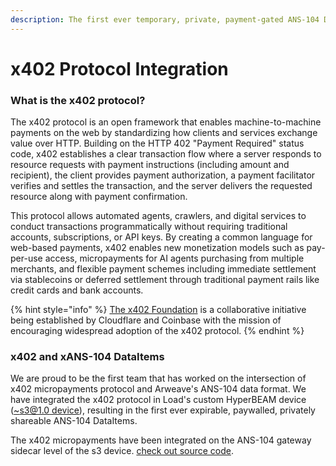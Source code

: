 ```yaml
---
description: The first ever temporary, private, payment-gated ANS-104 Dataitems
---
```


# x402 Protocol Integration

### What is the x402 protocol?

The x402 protocol is an open framework that enables machine-to-machine payments on the web by standardizing how clients and services exchange value over HTTP. Building on the HTTP 402 "Payment Required" status code, x402 establishes a clear transaction flow where a server responds to resource requests with payment instructions (including amount and recipient), the client provides payment authorization, a payment facilitator verifies and settles the transaction, and the server delivers the requested resource along with payment confirmation.&#x20;

This protocol allows automated agents, crawlers, and digital services to conduct transactions programmatically without requiring traditional accounts, subscriptions, or API keys. By creating a common language for web-based payments, x402 enables new monetization models such as pay-per-use access, micropayments for AI agents purchasing from multiple merchants, and flexible payment schemes including immediate settlement via stablecoins or deferred settlement through traditional payment rails like credit cards and bank accounts.

{% hint style="info" %}
[The x402 Foundation](https://app.gitbook.com/u/9f5jQHFG1jWXf1Txd6jCIxFWKHD2) is a collaborative initiative being established by Cloudflare and Coinbase with the mission of encouraging widespread adoption of the x402 protocol.
{% endhint %}

### x402 and xANS-104 DataItems

We are proud to be the first team that has worked on the intersection of x402 micropayments protocol and Arweave's ANS-104 data format. We have integrated the x402 protocol in Load's custom HyperBEAM device ([\~s3@1.0 device](../load-hyperbeam/s3-1.0-device.md)), resulting in the first ever expirable, paywalled, privately shareable ANS-104 DataItems.

The x402 micropayments have been integrated on the ANS-104 gateway sidecar level of the s3 device. [check out source code](https://app.gitbook.com/u/9f5jQHFG1jWXf1Txd6jCIxFWKHD2).



